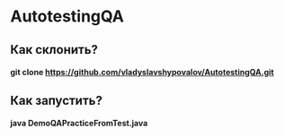 # AutotestingQA

## Как склонить?
#### git clone https://github.com/vladyslavshypovalov/AutotestingQA.git

## Как запустить? 
#### java DemoQAPracticeFromTest.java
